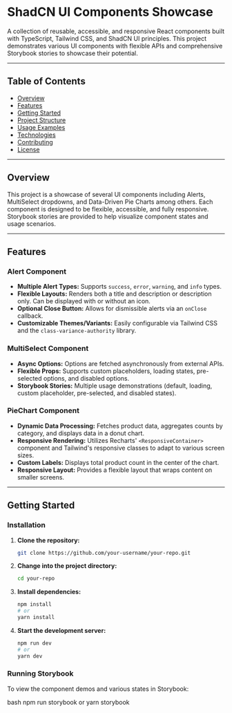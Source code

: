 # ShadCN UI Components Showcase

A collection of reusable, accessible, and responsive React components built with TypeScript, Tailwind CSS, and ShadCN UI principles. This project demonstrates various UI components with flexible APIs and comprehensive Storybook stories to showcase their potential.

---

## Table of Contents

- [Overview](#overview)
- [Features](#features)
- [Getting Started](#getting-started)
- [Project Structure](#project-structure)
- [Usage Examples](#usage-examples)
- [Technologies](#technologies)
- [Contributing](#contributing)
- [License](#license)

---

## Overview

This project is a showcase of several UI components including Alerts, MultiSelect dropdowns, and Data-Driven Pie Charts among others. Each component is designed to be flexible, accessible, and fully responsive. Storybook stories are provided to help visualize component states and usage scenarios.

---

## Features

### Alert Component

- **Multiple Alert Types:** Supports `success`, `error`, `warning`, and `info` types.
- **Flexible Layouts:** Renders both a title and description or description only. Can be displayed with or without an icon.
- **Optional Close Button:** Allows for dismissible alerts via an `onClose` callback.
- **Customizable Themes/Variants:** Easily configurable via Tailwind CSS and the `class-variance-authority` library.

### MultiSelect Component

- **Async Options:** Options are fetched asynchronously from external APIs.
- **Flexible Props:** Supports custom placeholders, loading states, pre-selected options, and disabled options.
- **Storybook Stories:** Multiple usage demonstrations (default, loading, custom placeholder, pre-selected, and disabled states).

### PieChart Component

- **Dynamic Data Processing:** Fetches product data, aggregates counts by category, and displays data in a donut chart.
- **Responsive Rendering:** Utilizes Recharts' `<ResponsiveContainer>` component and Tailwind's responsive classes to adapt to various screen sizes.
- **Custom Labels:** Displays total product count in the center of the chart.
- **Responsive Layout:** Provides a flexible layout that wraps content on smaller screens.

---

## Getting Started

### Installation

1. **Clone the repository:**
   ```bash
   git clone https://github.com/your-username/your-repo.git
   ```
2. **Change into the project directory:**
   ```bash
   cd your-repo
   ```
3. **Install dependencies:**
   ```bash
   npm install
   # or
   yarn install
   ```
4. **Start the development server:**
   ```bash
   npm run dev
   # or
   yarn dev
   ```

### Running Storybook

To view the component demos and various states in Storybook:

bash
npm run storybook
or
yarn storybook
